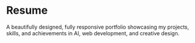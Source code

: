 # Resume
 A beautifully designed, fully responsive portfolio showcasing my projects, skills, and achievements in AI, web development, and creative design.
